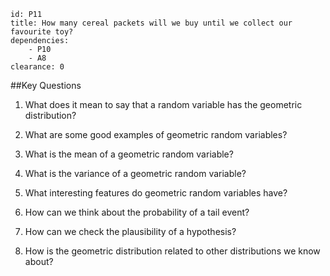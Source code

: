 ````
id: P11
title: How many cereal packets will we buy until we collect our favourite toy?
dependencies:
    - P10
    - A8
clearance: 0
````
##Key Questions

1.  What does it mean to say that a random variable has the geometric distribution?

1.  What are some good examples of geometric random variables?

1.  What is the mean of a geometric random variable?

1.  What is the variance of a geometric random variable?

1.  What interesting features do geometric random variables have?

1.  How can we think about the probability of a tail event?

1.  How can we check the plausibility of a hypothesis?

1.  How is the geometric distribution related to other distributions we know about?
